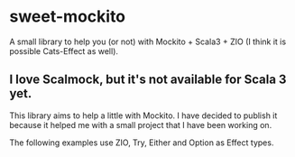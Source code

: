 # sweet-mockito

A small library to help you (or not) with Mockito + Scala3 + ZIO (I think it is possible Cats-Effect as well).

## I love Scalmock, but it's not available for Scala 3 yet.

This library aims to help a little with Mockito. I have decided to publish it because it helped me with a small project that  I have been working on.

The following examples use ZIO, Try, Either and Option as Effect types.

